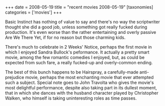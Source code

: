 +++
date = 2008-05-19
title = "recent movies 2008-05-19"
[taxonomies]
categories = ['movies']
+++

Basic Instinct has nothing of value to say and there's no way the
scriptwriter thought she did a good job, unless something got really
fucked during production. It's even worse than the rather entertaining
and overly passive Are We There Yet, if for no reason but those charming
kids.

There's much to celebrate in 2 Weeks' Notice, perhaps the first movie
in which I enjoyed Sandra Bullock's peformance. It actually a pretty
smart movie, among the few romantic comedies I enjoyed, but, as could be
expected from such fare, a really fucked-up and overly-common ending.

The best of this bunch happens to be Hairspray, a carefully-made
anti-prejudice movie, perhaps the most enchanting movie that ever
attempted such a subject. Special note goes to John Travolta who gives
the movie's most delightful performance, despite also taking part in
its dullest moment, that in which she dances with the husband character
played by Christopher Walken, who himself is taking uninteresting roles
as time passes.
